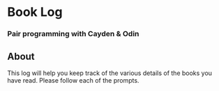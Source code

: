 # Book Log
### Pair programming with Cayden & Odin

## About
This log will help you keep track of the various details of the books you have read. Please follow each of the prompts. 

